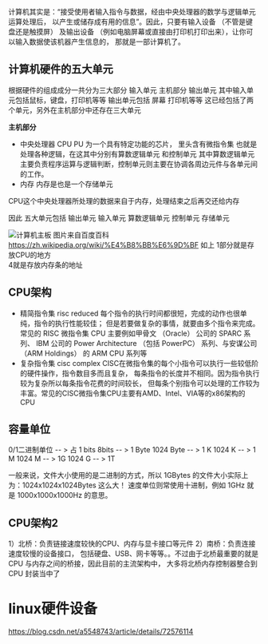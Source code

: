 计算机其实是：“接受使用者输入指令与数据，经由中央处理器的数学与逻辑单元运算处理后， 以产生或储存成有用的信息”。因此，只要有输入设备 （不管是键盘还是触摸屏） 及输出设备 （例如电脑屏幕或直接由打印机打印出来），让你可以输入数据使该机器产生信息的， 那就是一部计算机了。



## 计算机硬件的五大单元

根据硬件的组成成分一共分为三大部分  输入单元 主机部分 输出单元
其中输入单元包括鼠标，键盘，打印机等等
输出单元包括 屏幕 打印机等等
这已经包括了两个单元，另外在主机部分中还存在三大单元

**主机部分**
- 中央处理器 CPU  PU 为一个具有特定功能的芯片， 里头含有微指令集 也就是处理各种逻辑，在这其中分别有算数逻辑单元 和控制单元 其中算数逻辑单元主要负责程序运算与逻辑判断，控制单元则主要在协调各周边元件与各单元间的工作。
- 内存  内存是也是一个存储单元

CPU这个中央处理器所处理的数据来自于内存，处理结束之后再交还给内存

因此 五大单元包括 输出单元 输入单元 算数逻辑单元 控制单元 存储单元

![计算机主板](https://upload.wikimedia.org/wikipedia/commons/2/28/P6T_Deluxe_V2.jpg)
图片来自百度百科 https://zh.wikipedia.org/wiki/%E4%B8%BB%E6%9D%BF
如上 
1部分就是存放CPU的地方  
4就是存放内存条的地址

## CPU架构
- 精简指令集 risc reduced 
每个指令的执行时间都很短，完成的动作也很单纯，指令的执行性能较佳； 但是若要做复杂的事情，就要由多个指令来完成。常见的 RISC 微指令集 CPU 主要例如甲骨文 （Oracle） 公司的 SPARC 系列、 IBM 公司的 Power Architecture （包括 PowerPC） 系列、与安谋公司 （ARM Holdings） 的 ARM CPU 系列等
- 复杂指令集 cisc complex
CISC在微指令集的每个小指令可以执行一些较低阶的硬件操作，指令数目多而且复杂， 每条指令的长度并不相同。因为指令执行较为复杂所以每条指令花费的时间较长， 但每条个别指令可以处理的工作较为丰富。常见的CISC微指令集CPU主要有AMD、Intel、VIA等的x86架构的CPU

## 容量单位
0/1二进制单位  -- > 占 1 bits
8bits -- > 1 Byte
1024 Byte -- > 1 K
1024 K -- > 1 M
1024 M -- > 1G
1024 G -- > 1T

一般来说，文件大小使用的是二进制的方式，所以 1GBytes 的文件大小实际上为：1024x1024x1024Bytes 这么大！ 速度单位则常使用十进制，例如 1GHz 就是 1000x1000x1000Hz 的意思。

## CPU架构2
1）北桥：负责链接速度较快的CPU、内存与显卡接口等元件
2）南桥：负责连接速度较慢的设备接口， 包括硬盘、USB、网卡等等。。不过由于北桥最重要的就是 CPU 与内存之间的桥接，因此目前的主流架构中， 大多将北桥内存控制器整合到 CPU 封装当中了



# linux硬件设备
https://blog.csdn.net/a5548743/article/details/72576114
